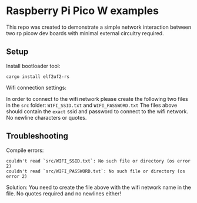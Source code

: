 # Raspberry Pi Pico W examples

This repo was created to demonstrate a simple network interaction between two rp picow dev boards with minimal external circuitry required. 

## Setup

Install bootloader tool:
```
cargo install elf2uf2-rs
```

Wifi connection settings:

In order to connect to the wifi network please create the following two files in the `src` folder:
`WIFI_SSID.txt` and `WIFI_PASSWORD.txt`
The files above should contain the `exact` ssid and password to connect to the wifi network. No newline characters or quotes.

## Troubleshooting

Compile errors:
```
couldn't read `src/WIFI_SSID.txt`: No such file or directory (os error 2)
couldn't read `src/WIFI_PASSWORD.txt`: No such file or directory (os error 2)
```
Solution: You need to create the file above with the wifi network name in the file. No quotes required and no newlines either!

